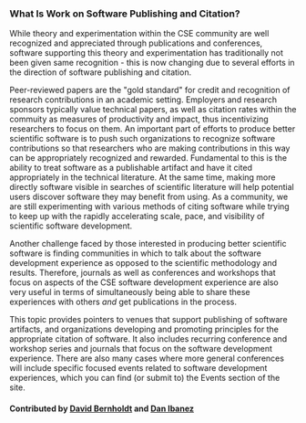 ### What Is Work on Software Publishing and Citation?
<!--deck start--->
While theory and experimentation within the CSE community are well recognized and appreciated through publications and conferences, software supporting this theory and experimentation has traditionally not been given same recognition - this is now changing due to several efforts in the direction of software publishing and citation.
<!--deck end--->

<!--body start--->
Peer-reviewed papers are the "gold standard" for credit and recognition of research contributions in an academic setting.  Employers and research sponsors typically value technical papers, as well as citation rates within the commuity as measures of productivity and impact, thus incentivizing researchers to focus on them.  An important part of efforts to produce better scientific software is to push such organizations to recognize software contributions so that researchers who are making contributions in this way can be appropriately recognized and rewarded.  Fundamental to this is the ability to treat software as a publishable artifact and have it cited appropriately in the technical literature.  At the same time, making more directly software visible in searches of scientific literature will help potential users discover software they may benefit from using. As a community, we are still experimenting with various methods of citing software while trying to keep up with the rapidly accelerating scale, pace, and visibility of scientific software development.

Another challenge faced by those interested in producing better scientific software is finding communities in which to talk about the software development experience as opposed to the scientific methodology and results.  Therefore, journals as well as conferences and workshops that focus on aspects of the CSE software development experience are also very useful in terms of simultaneously being able to share these experiences with others *and* get publications in the process.

This topic provides pointers to venues that support publishing of software artifacts, and organizations developing and promoting principles for the appropriate citation of software.  It also includes recurring conference and workshop series and journals that focus on the software development experience.  There are also many cases where more general conferences will include specific focused events related to software development experiences, which you can find (or submit to) the Events section of the site.

#### Contributed by [David Bernholdt](https://github.com/bernhold) and [Dan Ibanez](https://github.com/ibaned)
<!--body end--->
<!---
Publish: yes
Pinned: yes
Categories: collaboration
Topics: software publishing and citation
Tags:
Level: 0
Prerequisites: none
Aggregate: none
--->
